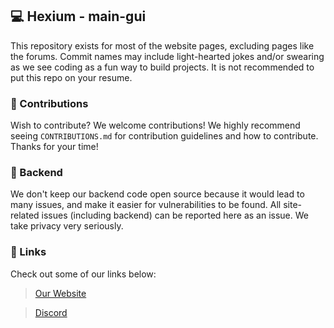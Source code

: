## 💻 Hexium - main-gui
This repository exists for most of the website pages, excluding pages like the forums. Commit names may include light-hearted jokes and/or swearing as we see coding as a fun way to build projects. It is not recommended to put this repo on your resume.

### 💫 Contributions
Wish to contribute? We welcome contributions! We highly recommend seeing `CONTRIBUTIONS.md` for contribution guidelines and how to contribute. Thanks for your time!

### 💾 Backend
We don't keep our backend code open source because it would lead to many issues, and make it easier for vulnerabilities to be found. All site-related issues (including backend) can be reported here as an issue. We take privacy very seriously.

### 🔗 Links
Check out some of our links below:
> [Our Website](https://hexiumapps.com/)

> [Discord](https://discord.gg/wrquepCH55)
